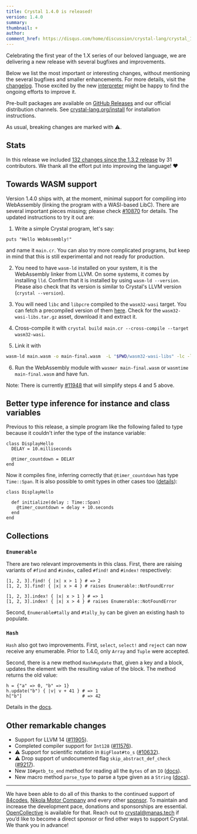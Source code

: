 ```yaml
---
title: Crystal 1.4.0 is released!
version: 1.4.0
summary:
thumbnail: +
author:
comment_href: https://disqus.com/home/discussion/crystal-lang/crystal_140_is_released/
---
```


Celebrating the first year of the 1.X series of our beloved language, we are delivering a new release with several bugfixes and improvements.

Below we list the most important or interesting changes, without mentioning the several bugfixes and smaller enhancements. For more details, visit the [changelog](https://github.com/crystal-lang/crystal/releases/tag/1.4.0). Those excited by the new [interpreter](https://crystal-lang.org/2021/12/29/crystal-i.html) might be happy to find the ongoing efforts to improve it. 

Pre-built packages are available on [GitHub Releases](https://github.com/crystal-lang/crystal/releases/tag/1.4.0) and our official distribution channels.
See [crystal-lang.org/install](https://crystal-lang.org/install/) for installation instructions.

As usual, breaking changes are marked with ⚠️.

## Stats

In this release we included [132 changes since the 1.3.2 release](https://github.com/crystal-lang/crystal/pulls?q=is%3Apr+milestone%3A1.4.0) by 31 contributors. We thank all the effort put into improving the language! ❤️

## Towards WASM support

Version 1.4.0 ships with, at the moment, minimal support for compiling into WebAssembly (linking the program with a WASI-based LibC). There are several important pieces missing; please check [#10870](https://github.com/crystal-lang/crystal/pull/10870) for details. The updated instructions to try it out are:

1. Write a simple Crystal program, let's say: 
```crystal
puts "Hello WebAssembly!"
```
and name it `main.cr`.
You can also try more complicated programs, but keep in mind that this is still experimental
and not ready for production.

2. You need to have `wasm-ld` installed on your system, it is the WebAssembly linker from LLVM.
On some systems, it comes by installing `lld`. Confirm that it is installed by using
`wasm-ld --version`. Please also check that its version is similar to Crystal's LLVM version
(`crystal --version`).

3. You will need `libc` and `libpcre` compiled to the `wasm32-wasi` target. You can fetch a
precompiled version of them [here](https://github.com/lbguilherme/wasm-libs/releases).
Check for the `wasm32-wasi-libs.tar.gz` asset, download it and extract it.

4. Cross-compile it with `crystal build main.cr --cross-compile --target wasm32-wasi`.

5. Link it with
```bash
wasm-ld main.wasm -o main-final.wasm  -L "$PWD/wasm32-wasi-libs" -lc -lpcre -lclang_rt.builtins-wasm32
```

6. Run the WebAssembly module with `wasmer main-final.wasm` or `wasmtime main-final.wasm` and have fun.

Note: There is currently [#11948](https://github.com/crystal-lang/crystal/pull/11948) that will simplify steps 4 and 5 above.

## Better type inference for instance and class variables

Previous to this release, a simple program like the following failed to type because it couldn't infer the type of the instance variable:

```crystal
class DisplayHello
  DELAY = 10.milliseconds

  @timer_countdown = DELAY
end
```

Now it compiles fine, inferring correctly that `@timer_countdown` has type `Time::Span`. It is also possible to omit types in other cases too ([details](https://github.com/crystal-lang/crystal/pull/11812)):

```crystal
class DisplayHello

  def initialize(delay : Time::Span)
    @timer_countdown = delay + 10.seconds
  end
end
```

## Collections

### `Enumerable`

There are two relevant improvements in this class. First, there are raising variants of `#find` and `#index`, called `#find!` and `#index!` respectively:

```crystal
[1, 2, 3].find! { |x| x > 1 } # => 2
[1, 2, 3].find! { |x| x > 4 } # raises Enumerable::NotFoundError

[1, 2, 3].index! { |x| x > 1 } # => 1
[1, 2, 3].index! { |x| x > 4 } # raises Enumerable::NotFoundError
```

Second, `Enumerable#tally` and `#tally_by` can be given an existing hash to populate.

### `Hash`

`Hash` also got two improvements. First, `select`, `select!` and `reject` can now receive any enumerable. Prior to 1.4.0, only `Array` and `Tuple` were accepted.

Second, there is a new method `Hash#update` that, given a key and a block, updates the element with the resulting value of the block. The method returns the old value:
    
```crystal
h = {"a" => 0, "b" => 1}
h.update("b") { |v| v + 41 } # => 1
h["b"]                       # => 42
```

Details in the [docs](https://crystal-lang.org/api/1.4.0/Hash.html#update%28key%3AK%2C%26%3AV-%3EV%29%3AV-instance-method).

## Other remarkable changes

- Support for LLVM 14 ([#11905](https://github.com/crystal-lang/crystal/pull/11905)).
- Completed compiler support for `Int128` ([#11576](https://github.com/crystal-lang/crystal/pull/11576)).
- ⚠️ Support for scientific notation in `BigFloat#to_s` ([#10632](https://github.com/crystal-lang/crystal/pull/10632)).
- ⚠️ Drop support of undocumented flag `skip_abstract_def_check` ([#9217](https://github.com/crystal-lang/crystal/pull/9217)).
- New `IO#getb_to_end` method for reading all the `Bytes` of an `IO` ([docs](https://crystal-lang.org/api/1.4.0/IO.html#getb_to_end%3ABytes-instance-method)).
- New macro method `parse_type` to parse a type given as a `String` ([docs](https://crystal-lang.org/api/1.4.0/Crystal/Macros.html#parse_type%28type_name%3AStringLiteral%29%3APath%7CGeneric%7CProcNotation%7CMetaclass-instance-method)).

---
We have been able to do all of this thanks to the continued support of [84codes](https://www.84codes.com/), [Nikola Motor Company](https://nikolamotor.com/) and every other [sponsor](/sponsors). To maintain and increase the development pace, donations and sponsorships are essential. [OpenCollective](https://opencollective.com/crystal-lang) is available for that. Reach out to [crystal@manas.tech](mailto:crystal@manas.tech) if you’d like to become a direct sponsor or find other ways to support Crystal. We thank you in advance!
